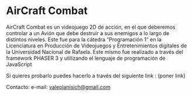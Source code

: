  # AirCraft Combat

AirCraft Combat es un videojuego 2D de acción, en el que deberemos controlar a un Avión que debe destruir a sus enemigos a lo largo de distintos niveles. Este fue para la cátedra “Programación 1” en la Licenciatura en Producción de Videojuegos y Entretenimientos digitales de la Universidad Nacional de Rafaela. 
Este mismo fue realizado a través del framework PHASER 3 y utilizando el lenguaje de programación de JavaScript

Si quieres probarlo puedes hacerlo a través del siguiente link : (poner link)

Contacto: e-mail: valeplanisich@gmail.com

